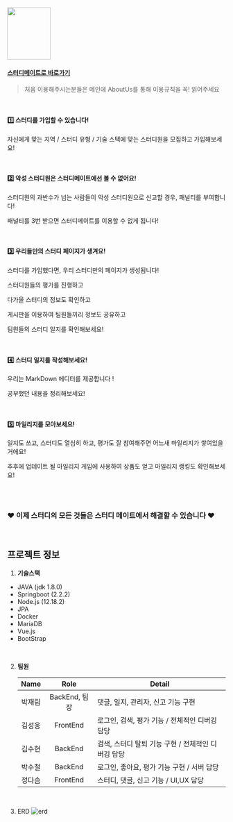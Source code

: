 # <img src="https://user-images.githubusercontent.com/29462979/90838974-52f87880-e391-11ea-8f33-d7565a2def1c.png" width="100" height="120">  
#### [ 스터디메이트로 바로가기](http://i3b205.p.ssafy.io:8081/#/)
> 처음 이용해주시는분들은 메인에 AboutUs를 통해 이용규칙을 꼭! 읽어주세요


<br>

#### :one:  스터디를 가입할 수 있습니다!

자신에게 맞는 지역 / 스터디 유형 / 기술 스택에 맞는 스터디원을 모집하고 가입해보세요!


<br>

#### :two: 악성 스터디원은 스터디메이트에선 볼 수 없어요!

스터디원의 과반수가 넘는 사람들이 악성 스터디원으로 신고할 경우, 패널티를 부여합니다!

패널티를 3번 받으면 스터디메이트를 이용할 수 없게 됩니다!

<br>

#### :three: 우리들만의 스터디 페이지가 생겨요!

스터디를 가입했다면, 우리 스터디만의 페이지가 생성됩니다! 

스터디원들의 평가를 진행하고 

다가올 스터디의 정보도 확인하고

게시판을 이용하여 팀원들끼리 정보도 공유하고

팀원들의 스터디 일지를 확인해보세요!

<br>

#### :four: 스터디 일지를 작성해보세요!

우리는 MarkDown 에디터를 제공합니다 ! 

공부했던 내용을 정리해보세요!

<br>

#### :five: 마일리지를 모아보세요!

일지도 쓰고, 스터디도 열심히 하고, 평가도 잘 참여해주면 어느새 마일리지가 쌓여있을거에요!

추후에 업데이트 될 마일리지 게임에 사용하여 상품도 얻고 마일리지 랭킹도 확인해보세요!

<br><br>

### __:heart: 이제 스터디의 모든 것들은 스터디 메이트에서 해결할 수 있습니다 :heart:__


<br>

## 프로젝트 정보 

1. __기술스택__

* JAVA (jdk 1.8.0)
* Springboot (2.2.2)
* Node.js (12.18.2)
* JPA
* Docker
* MariaDB
* Vue.js 
* BootStrap

<br>



2. __팀원__ 

   |  Name  |     Role      | Detail                                             |
   | :----: | :-----------: | -------------------------------------------------- |
   | 박재림 | BackEnd, 팀장 | 댓글, 일지, 관리자, 신고 기능 구현                 |
   | 김성웅 |   FrontEnd    | 로그인, 검색, 평가 기능 / 전체적인 디버깅 담당     |
   | 김수현 |    BackEnd    | 검색, 스터디 탈퇴 기능 구현 / 전체적인 디버깅 담당 |
   | 박수철 |    BackEnd    | 로그인, 좋아요, 평가 기능 구현 / 서버 담당         |
   | 정다솜 |   FrontEnd    | 스터디, 댓글, 신고 기능 / UI,UX 담당               |

   
   <br>
3. ERD
![erd](https://user-images.githubusercontent.com/29462979/91273666-8fc0d700-e7b8-11ea-8a48-8a0a1970d5f2.png)

   

   

   
